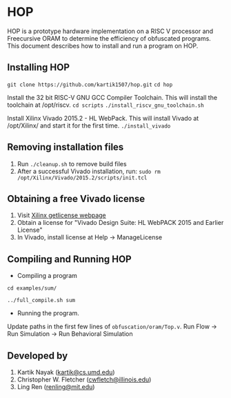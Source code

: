 HOP
======

HOP is a prototype hardware implementation on a RISC V processor and Freecursive ORAM to determine the efficiency of obfuscated programs. This document describes how to install and run a program on HOP.

## Installing HOP
`git clone https://github.com/kartik1507/hop.git`
`cd hop`

Install the 32 bit RISC-V GNU GCC Compiler Toolchain. This will install the toolchain at /opt/riscv.
`cd scripts`
`./install_riscv_gnu_toolchain.sh`

Install Xilinx Vivado 2015.2 - HL WebPack. This will install Vivado at /opt/Xilinx/ and start it for the first time.
`./install_vivado`

## Removing installation files
1. Run `./cleanup.sh` to remove build files
2. After a successful Vivado installation, run:
`sudo rm /opt/Xilinx/Vivado/2015.2/scripts/init.tcl`

## Obtaining a free Vivado license
1. Visit [Xilinx getlicense webpage](https://www.xilinx.com/getlicense)
2. Obtain a license for "Vivado Design Suite: HL WebPACK 2015 and Earlier License"
3. In Vivado, install license at Help -> ManageLicense

## Compiling and Running HOP
* Compiling a program

`cd examples/sum/`

`../full_compile.sh sum`

* Running the program.

Update paths in the first few lines of `obfuscation/oram/Top.v`.
Run Flow -> Run Simulation -> Run Behavioral Simulation

## Developed by
1. Kartik Nayak (kartik@cs.umd.edu)
2. Christopher W. Fletcher (cwfletch@illinois.edu)
3. Ling Ren (renling@mit.edu)
